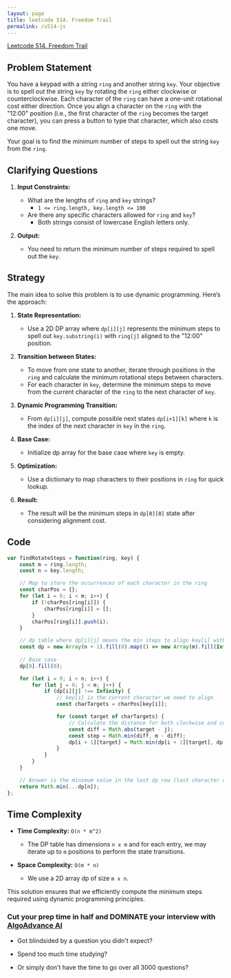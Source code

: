 ```yaml
---
layout: page
title: leetcode 514. Freedom Trail
permalink: /s514-js
---
```

[Leetcode 514. Freedom Trail](https://algoadvance.github.io/algoadvance/l514)
## Problem Statement

You have a keypad with a string `ring` and another string `key`. Your objective is to spell out the string `key` by rotating the `ring` either clockwise or counterclockwise. Each character of the `ring` can have a one-unit rotational cost either direction. Once you align a character on the `ring` with the "12:00" position (i.e., the first character of the `ring` becomes the target character), you can press a button to type that character, which also costs one move.

Your goal is to find the minimum number of steps to spell out the string `key` from the `ring`.

## Clarifying Questions

1. **Input Constraints:**
   - What are the lengths of `ring` and `key` strings?
       - `1 <= ring.length, key.length <= 100`
   - Are there any specific characters allowed for `ring` and `key`?
       - Both strings consist of lowercase English letters only.

2. **Output:**
   - You need to return the minimum number of steps required to spell out the `key`.

## Strategy

The main idea to solve this problem is to use dynamic programming. Here’s the approach:

1. **State Representation:**
   - Use a 2D DP array where `dp[i][j]` represents the minimum steps to spell out `key.substring(i)` with `ring[j]` aligned to the "12:00" position.

2. **Transition between States:**
   - To move from one state to another, iterate through positions in the `ring` and calculate the minimum rotational steps between characters.
   - For each character in `key`, determine the minimum steps to move from the current character of the `ring` to the next character of `key`.

3. **Dynamic Programming Transition:**
   - From `dp[i][j]`, compute possible next states `dp[i+1][k]` where `k` is the index of the next character in `key` in the `ring`.

4. **Base Case:**
   - Initialize dp array for the base case where `key` is empty.

5. **Optimization:**
   - Use a dictionary to map characters to their positions in `ring` for quick lookup.

6. **Result:**
   - The result will be the minimum steps in `dp[0][0]` state after considering alignment cost.

## Code

```javascript
var findRotateSteps = function(ring, key) {
    const m = ring.length;
    const n = key.length;

    // Map to store the occurrences of each character in the ring
    const charPos = {};
    for (let i = 0; i < m; i++) {
        if (!charPos[ring[i]]) {
            charPos[ring[i]] = [];
        }
        charPos[ring[i]].push(i);
    }

    // dp table where dp[i][j] means the min steps to align key[i] with ring[j] at start
    const dp = new Array(n + 1).fill(0).map(() => new Array(m).fill(Infinity));
    
    // Base case
    dp[0].fill(0);

    for (let i = 0; i < n; i++) {
        for (let j = 0; j < m; j++) {
            if (dp[i][j] !== Infinity) {
                // key[i] is the current character we need to align
                const charTargets = charPos[key[i]];

                for (const target of charTargets) {
                    // Calculate the distance for both clockwise and counterclockwise
                    const diff = Math.abs(target - j);
                    const step = Math.min(diff, m - diff);
                    dp[i + 1][target] = Math.min(dp[i + 1][target], dp[i][j] + step + 1);
                }
            }
        }
    }

    // Answer is the minimum value in the last dp row (last character of key)
    return Math.min(...dp[n]);
};
```

## Time Complexity
- **Time Complexity:** `O(n * m^2)`
  - The DP table has dimensions `n x m` and for each entry, we may iterate up to `m` positions to perform the state transitions.
  
- **Space Complexity:** `O(m * n)`
  - We use a 2D array dp of size `m x n`.

This solution ensures that we efficiently compute the minimum steps required using dynamic programming principles.


### Cut your prep time in half and DOMINATE your interview with [AlgoAdvance AI](https://algoAdvance.com)

- Got blindsided by a question you didn't expect?

- Spend too much time studying?

- Or simply don't have the time to go over all 3000 questions?

